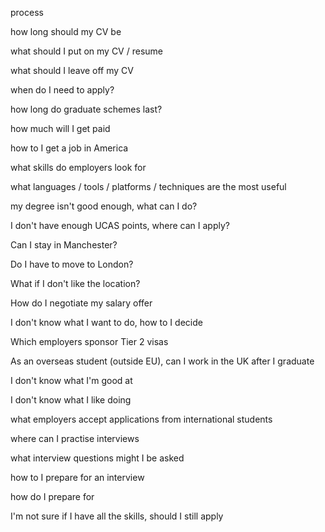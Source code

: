 

process


how long should my CV be

what should I put on my CV / resume

what should I leave off my CV

when do I need to apply?

how long do graduate schemes last?

how much will I get paid

how to I get a job in America

what skills do employers look for

what languages / tools / platforms / techniques are the most useful

my degree isn't good enough, what can I do?

I don't have enough UCAS points, where can I apply?

Can I stay in Manchester?

Do I have to move to London?

What if I don't like the location?

How do I negotiate my salary offer

I don't know what I want to do, how to I decide

Which employers sponsor Tier 2 visas

As an overseas student (outside EU),  can I work in the UK after I graduate


I don't know what I'm good at

I don't know what I like doing

what employers accept applications from international students

where can I practise interviews

what interview questions might I be asked

how to I prepare for an interview

how do I prepare for

I'm not sure if I have all the skills, should I still apply
